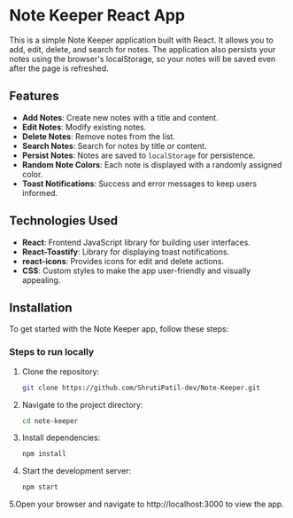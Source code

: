 # Note Keeper React App

This is a simple Note Keeper application built with React. It allows you to add, edit, delete, and search for notes. The application also persists your notes using the browser's localStorage, so your notes will be saved even after the page is refreshed.

## Features
- **Add Notes**: Create new notes with a title and content.
- **Edit Notes**: Modify existing notes.
- **Delete Notes**: Remove notes from the list.
- **Search Notes**: Search for notes by title or content.
- **Persist Notes**: Notes are saved to `localStorage` for persistence.
- **Random Note Colors**: Each note is displayed with a randomly assigned color.
- **Toast Notifications**: Success and error messages to keep users informed.



## Technologies Used
- **React**: Frontend JavaScript library for building user interfaces.
- **React-Toastify**: Library for displaying toast notifications.
- **react-icons**: Provides icons for edit and delete actions.
- **CSS**: Custom styles to make the app user-friendly and visually appealing.

## Installation

To get started with the Note Keeper app, follow these steps:



### Steps to run locally

1. Clone the repository:
   ```bash
   git clone https://github.com/ShrutiPatil-dev/Note-Keeper.git
2. Navigate to the project directory:
   ```bash
   cd note-keeper
3. Install dependencies:
   ```bash
   npm install
4. Start the development server:
   ```bash
   npm start
5.Open your browser and navigate to http://localhost:3000 to view the app.



